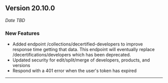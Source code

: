 
## Version 20.10.0
_Date TBD_

### New Features
* Added endpoint /collections/decertified-developers to improve response time getting that data. This endpoint will eventually replace /decertifications/developers which has been deprecated.
* Updated security for edit/split/merge of developers, products, and versions
* Respond with a 401 error when the user's token has expired

---
